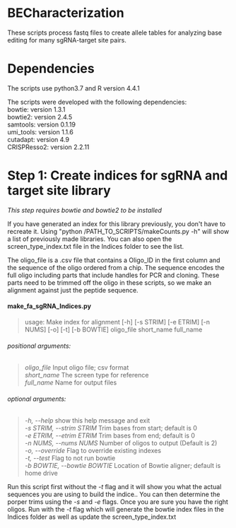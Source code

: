 # BECharacterization

These scripts process fastq files to create allele tables for analyzing base editing for many sgRNA-target site pairs.

# Dependencies

The scripts use python3.7 and R version 4.4.1

The scripts were developed with the following dependencies:\
bowtie: version 1.3.1\
bowtie2: version 2.4.5\
samtools: version 0.1.19\
umi_tools: version 1.1.6\
cutadapt: version 4.9\
CRISPResso2: version 2.2.11

# Step 1: Create indices for sgRNA and target site library
*This step requires bowtie and bowtie2 to be installed*

If you have generated an index for this library previously, you don't have to recreate it.  Using "python /PATH_TO_SCRIPTS/makeCounts.py -h" will show a list of previously made libraries. You can also open the screen_type_index.txt file in the Indices folder to see the list.

The oligo_file is a .csv file that contains a Oligo_ID in the first column and the sequence of the oligo ordered from a chip. The sequence encodes the full oligo including parts that include handles for PCR and cloning. These parts need to be trimmed off the oligo in these scripts, so we make an alignment against just the peptide sequence.

#### make_fa_sgRNA_Indices.py
>usage: Make index for alignment [-h] [-s STRIM] [-e ETRIM] [-n NUMS] [-o] [-t] [-b BOWTIE] oligo_file short_name full_name

###### positional arguments:
  >*oligo_file*            Input oligo file; csv format\
  >*short_name*            The screen type for reference\
  >*full_name*             Name for output files

###### optional arguments:
  >*-h, --help*            show this help message and exit\
  >*-s STRIM, --strim STRIM*
                        Trim bases from start; default is 0\
  >*-e ETRIM, --etrim ETRIM*
                        Trim bases from end; default is 0\
  >*-n NUMS, --nums NUMS*  Number of oligos to output (Default is 2)\
  >*-o, --override*        Flag to override existing indexes\
  >*-t, --test*            Flag to not run bowtie \
  >*-b BOWTIE, --bowtie BOWTIE*
                        Location of Bowtie aligner; default is home drive

Run this script first without the *-t* flag and it will show you what the actual sequences you are using to build the indice..  You can then determine the porper trims using the *-s* and *-e* flags.  Once you are sure you have the right oligos.  Run with the *-t* flag which will generate the bowtie index files in the Indices folder as well as update the screen_type_index.txt
